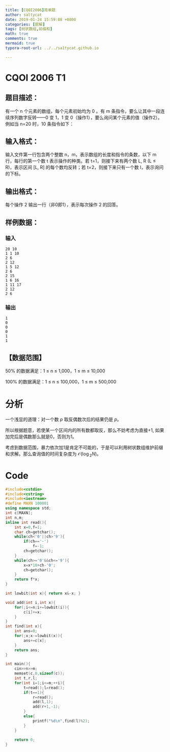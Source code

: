 ```yaml
---
title: [CQOI2006]简单题
author: saltycat
date: 2019-01-24 15:59:08 +0800
categories: [题解]
tags: [树状数组,前缀和]
math: true
comments: true
mermaid: true
typora-root-url: ../../sa1tycat.github.io

---
```



# CQOI 2006 T1

## 题目描述：
有一个 n 个元素的数组，每个元素初始均为 0 。有 m 条指令，要么让其中一段连续序列数字反转——0 变 1，1 变 0（操作1），要么询问某个元素的值（操作2）。例如当 n=20 时，10 条指令如下：

## 输入格式：

输入文件第一行包含两个整数 n，m，表示数组的长度和指令的条数，以下 m 行，每行的第一个数 t 表示操作的种类。若 t=1，则接下来有两个数 L, R (L ≤ R)，表示区间 [L, R] 的每个数均反转；若 t=2，则接下来只有一个数 I，表示询问的下标。

## 输出格式：

每个操作 2 输出一行（非0即1），表示每次操作 2 的回答。

## 样例数据：

### 输入

```
20 10
1 1 10
2 6
2 12
1 5 12
2 6
2 15
1 6 16
1 11 17
2 12
2 6
```

### 输出

```
1
0
0
0
1
1
```

## 【数据范围】
50% 的数据满足：1 ≤ n ≤ 1,000，1 ≤ m ≤ 10,000

100% 的数据满足：1 ≤ n ≤ 100,000，1 ≤ m ≤ 500,000

# 分析
一个浅显的道理：对一个数 $p$ 取反偶数次后的结果仍是 $p$。

所以根据题意，若使某一个区间内的所有数都取反，那么不妨考虑为直接+1, 如果加完后是偶数那么就是0，否则为1。

考虑到数据范围，暴力依次加1是肯定不可能的，于是可以利用树状数组维护前缀和求解。那么查询值的时间复杂度为 $\mathcal{O}(\log{}_2N)$。

# Code

```c++
#include<cstdio>
#include<cstring>
#include<iostream>
#define MAXN 100001
using namespace std;
int c[MAXN];
int n,m;
inline int read(){
    int x=0,f=1;  
    char ch=getchar();
    while(ch<'0'||ch>'9'){
        if(ch=='-')
            f=-1;
        ch=getchar();
    }
    while(ch>='0'&&ch<='9'){
        x=x*10+ch-'0';
        ch=getchar();
    }
    return f*x;
}

int lowbit(int x){ return x&-x; }

void add(int i,int x){
    for(;i<=n;i+=lowbit(i)){
        c[i]+=x;
    }
}
int find(int x){
    int ans=0;
    for(;x;x-=lowbit(x)){
        ans+=c[x];
    }
    return ans;
}

int main(){
    cin>>n>>m;
    memset(c,0,sizeof(c));
    int t,r,l;
    for(int i=1;i<=m;++i){
        t=read();l=read();
        if(t==1){
            r=read();
            add(l,1);
            add(r+1,-1);
        }
        else{
            printf("%d\n",find(l)%2);
        }
    }
    
    return 0;
}
```
